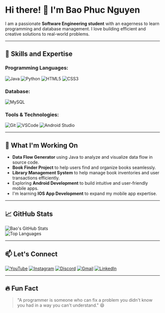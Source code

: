 # Hi there! 👋 I'm Bao Phuc Nguyen

 
I am a passionate **Software Engineering student** with an eagerness to learn programming and database management. I love building efficient and creative solutions to real-world problems.

---

## 🚀 Skills and Expertise

### Programming Languages:
![Java](https://img.shields.io/badge/Java-%23ED8B00.svg?style=for-the-badge&logo=openjdk&logoColor=white)
![Python](https://img.shields.io/badge/Python-%2314354C.svg?style=for-the-badge&logo=python&logoColor=white)
![HTML5](https://img.shields.io/badge/HTML5-%23E34F26.svg?style=for-the-badge&logo=html5&logoColor=white)
![CSS3](https://img.shields.io/badge/CSS3-%231572B6.svg?style=for-the-badge&logo=css3&logoColor=white)


### Database:
![MySQL](https://img.shields.io/badge/MySQL-%2300f.svg?style=for-the-badge&logo=mysql&logoColor=white)

### Tools & Technologies:
![Git](https://img.shields.io/badge/Git-%23F05033.svg?style=for-the-badge&logo=git&logoColor=white)
![VSCode](https://img.shields.io/badge/VSCode-%23007ACC.svg?style=for-the-badge&logo=visual-studio-code&logoColor=white)
![Android Studio](https://img.shields.io/badge/Android%20Studio-%233DDC84.svg?style=for-the-badge&logo=android-studio&logoColor=white)

---

## 🌱 What I'm Working On

- **Data Flow Generator** using Java to analyze and visualize data flow in source code.
- **Book Finder Project** to help users find and organize books seamlessly.
- **Library Management System** to help manage book inventories and user transactions efficiently.
- Exploring **Android Development** to build intuitive and user-friendly mobile apps.
- I'm learning **IOS App Development** to expand my mobile app expertise.

---

## 📈 GitHub Stats
![Bao's GitHub Stats](https://github-readme-stats.vercel.app/api?username=baophucnguyen761&show_icons=true&theme=radical)  
![Top Languages](https://github-readme-stats.vercel.app/api/top-langs/?username=baophucnguyen761&layout=compact&theme=radical)

---

## 📫 Let's Connect

[![YouTube](https://img.shields.io/badge/YouTube-FF0000?style=for-the-badge&logo=youtube&logoColor=white)](https://www.youtube.com/@TomNguyen-pt4vg)
[![Instagram](https://img.shields.io/badge/Instagram-E4405F?style=for-the-badge&logo=instagram&logoColor=white)](https://www.instagram.com/phuc_ng0312/)
[![Discord](https://img.shields.io/badge/Discord-5865F2?style=for-the-badge&logo=discord&logoColor=white)](https://discord.com/invite/yourinvitecode)
[![Gmail](https://img.shields.io/badge/Gmail-D14836?style=for-the-badge&logo=gmail&logoColor=white)](mailto:baophucnguyen761@gmail.com)
[![LinkedIn](https://img.shields.io/badge/LinkedIn-0077B5?style=for-the-badge&logo=linkedin&logoColor=white)](https://www.linkedin.com/in/baophucnguyen/)


---

## 🔥 Fun Fact

> "A programmer is someone who can fix a problem you didn't know you had in a way you can't understand." 😄
